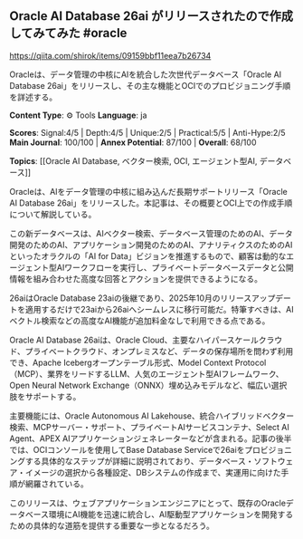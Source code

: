 ## Oracle AI Database 26ai がリリースされたので作成してみてみた #oracle

https://qiita.com/shirok/items/09159bbf11eea7b26734

Oracleは、データ管理の中核にAIを統合した次世代データベース「Oracle AI Database 26ai」をリリースし、その主な機能とOCIでのプロビジョニング手順を詳述する。

**Content Type**: ⚙️ Tools
**Language**: ja

**Scores**: Signal:4/5 | Depth:4/5 | Unique:2/5 | Practical:5/5 | Anti-Hype:2/5
**Main Journal**: 100/100 | **Annex Potential**: 87/100 | **Overall**: 68/100

**Topics**: [[Oracle AI Database, ベクター検索, OCI, エージェント型AI, データベース]]

Oracleは、AIをデータ管理の中核に組み込んだ長期サポートリリース「Oracle AI Database 26ai」をリリースした。本記事は、その概要とOCI上での作成手順について解説している。

この新データベースは、AIベクター検索、データベース管理のためのAI、データ開発のためのAI、アプリケーション開発のためのAI、アナリティクスのためのAIといったオラクルの「AI for Data」ビジョンを推進するもので、顧客は動的なエージェント型AIワークフローを実行し、プライベートデータベースデータと公開情報を組み合わせた高度な回答とアクションを提供できるようになる。

26aiはOracle Database 23aiの後継であり、2025年10月のリリースアップデートを適用するだけで23aiから26aiへシームレスに移行可能だ。特筆すべきは、AIベクトル検索などの高度なAI機能が追加料金なしで利用できる点である。

Oracle AI Database 26aiは、Oracle Cloud、主要なハイパースケールクラウド、プライベートクラウド、オンプレミスなど、データの保存場所を問わず利用でき、Apache Icebergオープンテーブル形式、Model Context Protocol（MCP）、業界をリードするLLM、人気のエージェント型AIフレームワーク、Open Neural Network Exchange（ONNX）埋め込みモデルなど、幅広い選択肢をサポートする。

主要機能には、Oracle Autonomous AI Lakehouse、統合ハイブリッドベクター検索、MCPサーバー・サポート、プライベートAIサービスコンテナ、Select AI Agent、APEX AIアプリケーションジェネレーターなどが含まれる。記事の後半では、OCIコンソールを使用してBase Database Serviceで26aiをプロビジョニングする具体的なステップが詳細に説明されており、データベース・ソフトウェア・イメージの選択から各種設定、DBシステムの作成まで、実運用に向けた手順が網羅されている。

このリリースは、ウェブアプリケーションエンジニアにとって、既存のOracleデータベース環境にAI機能を迅速に統合し、AI駆動型アプリケーションを開発するための具体的な道筋を提供する重要な一歩となるだろう。
